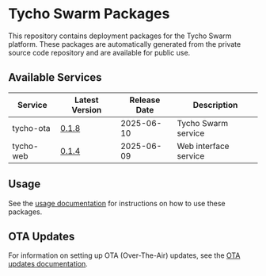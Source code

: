 # Tycho Swarm Packages

This repository contains deployment packages for the Tycho Swarm platform. These packages are automatically generated
from the private source code repository and are available for public use.

## Available Services

| Service | Latest Version | Release Date | Description |
|---------|---------------|--------------|-------------|
| tycho-ota | [0.1.8](services/tycho-ota/packages/tycho-ota-0.1.8.tar.gz) | 2025-06-10 | Tycho Swarm service |
| tycho-web | [0.1.4](services/tycho-web/packages/tycho-web-0.1.4.tar.gz) | 2025-06-09 | Web interface service |

## Usage

See the [usage documentation](docs/usage.md) for instructions on how to use these packages.

## OTA Updates

For information on setting up OTA (Over-The-Air) updates, see the [OTA updates documentation](docs/ota-updates.md).
